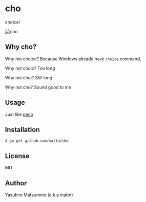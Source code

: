 # cho

choice!

![cho](https://raw.githubusercontent.com/mattn/cho/master/cho.gif)

## Why cho?

Why not choice? Because Windows already have `choice` command.

Why not choic? Too long

Why not choi? Still long

Why not cho? Sound good to me

## Usage

Just like [peco](https://github.com/peco/peco)

## Installation

```
$ go get github.com/mattn/cho
```

## License

MIT

## Author

Yasuhiro Matsumoto (a.k.a mattn)
